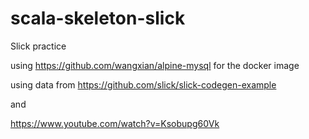 # scala-skeleton-slick
Slick practice

using https://github.com/wangxian/alpine-mysql for the docker image

using data from https://github.com/slick/slick-codegen-example

and

https://www.youtube.com/watch?v=Ksobupg60Vk
